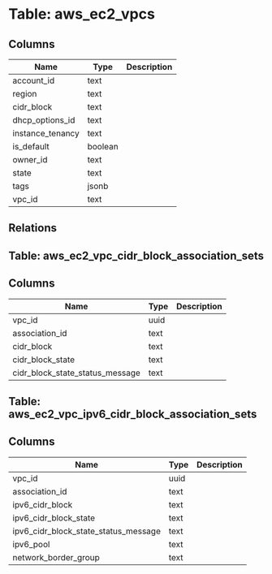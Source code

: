 
# Table: aws_ec2_vpcs

## Columns
| Name        | Type           | Description  |
| ------------- | ------------- | -----  |
|account_id|text||
|region|text||
|cidr_block|text||
|dhcp_options_id|text||
|instance_tenancy|text||
|is_default|boolean||
|owner_id|text||
|state|text||
|tags|jsonb||
|vpc_id|text||
## Relations
## Table: aws_ec2_vpc_cidr_block_association_sets

## Columns
| Name        | Type           | Description  |
| ------------- | ------------- | -----  |
|vpc_id|uuid||
|association_id|text||
|cidr_block|text||
|cidr_block_state|text||
|cidr_block_state_status_message|text||
## Table: aws_ec2_vpc_ipv6_cidr_block_association_sets

## Columns
| Name        | Type           | Description  |
| ------------- | ------------- | -----  |
|vpc_id|uuid||
|association_id|text||
|ipv6_cidr_block|text||
|ipv6_cidr_block_state|text||
|ipv6_cidr_block_state_status_message|text||
|ipv6_pool|text||
|network_border_group|text||
